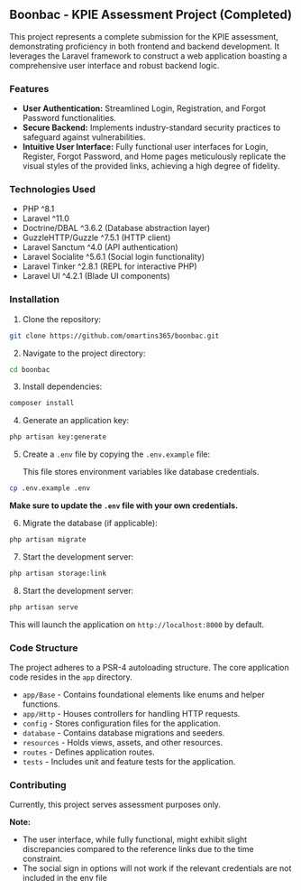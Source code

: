 ## Boonbac - KPIE Assessment Project (Completed)

This project represents a complete submission for the KPIE assessment, demonstrating proficiency in both frontend and backend development. It leverages the Laravel framework to construct a web application boasting a comprehensive user interface and robust backend logic.

### Features

* **User Authentication:** Streamlined Login, Registration, and Forgot Password functionalities.
* **Secure Backend:** Implements industry-standard security practices to safeguard against vulnerabilities.
* **Intuitive User Interface:** Fully functional user interfaces for Login, Register, Forgot Password, and Home pages meticulously replicate the visual styles of the provided links, achieving a high degree of fidelity.

### Technologies Used

* PHP ^8.1
* Laravel ^11.0
* Doctrine/DBAL ^3.6.2 (Database abstraction layer)
* GuzzleHTTP/Guzzle ^7.5.1 (HTTP client)
* Laravel Sanctum ^4.0 (API authentication)
* Laravel Socialite ^5.6.1 (Social login functionality)
* Laravel Tinker ^2.8.1 (REPL for interactive PHP)
* Laravel UI ^4.2.1 (Blade UI components)


### Installation

1. Clone the repository:

```bash
git clone https://github.com/omartins365/boonbac.git
```

2. Navigate to the project directory:

```bash
cd boonbac
```

3. Install dependencies:

```bash
composer install
```

4. Generate an application key:

```bash
php artisan key:generate
```

5. Create a `.env` file by copying the `.env.example` file:

   This file stores environment variables like database credentials.

```bash
cp .env.example .env
```

   **Make sure to update the `.env` file with your own credentials.**

6. Migrate the database (if applicable):

```bash
php artisan migrate
```

7. Start the development server:

```bash
php artisan storage:link
```

8. Start the development server:

```bash
php artisan serve
```

This will launch the application on `http://localhost:8000` by default.


### Code Structure

The project adheres to a PSR-4 autoloading structure. The core application code resides in the `app` directory.

* `app/Base` - Contains foundational elements like enums and helper functions.
* `app/Http` - Houses controllers for handling HTTP requests.
* `config` - Stores configuration files for the application.
* `database` - Contains database migrations and seeders.
* `resources` - Holds views, assets, and other resources.
* `routes` - Defines application routes.
* `tests` - Includes unit and feature tests for the application.

### Contributing

Currently, this project serves assessment purposes only.

**Note:**

* The user interface, while fully functional, might exhibit slight discrepancies compared to the reference links due to the time constraint. 
* The social sign in options will not work if the relevant credentials are not included in the env file 

